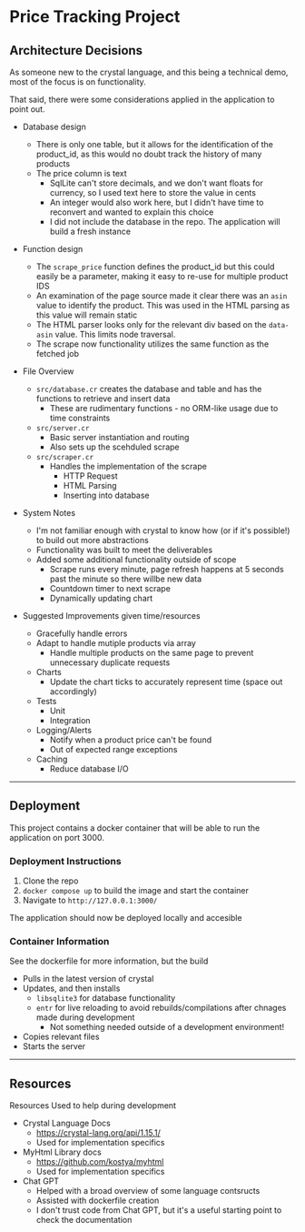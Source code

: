 # Price Tracking Project

## Architecture Decisions

As someone new to the crystal language, and this being a technical demo, most of the focus is on functionality.

That said, there were some considerations applied in the application to point out.

- Database design
    - There is only one table, but it allows for the identification of the product_id, as this would no doubt track the history of many products
    - The price column is text
        - SqlLite can't store decimals, and we don't want floats for currency, so I used text here to store the value in cents
        - An integer would also work here, but I didn't have time to reconvert and wanted to explain this choice
        - I did not include the database in the repo. The application will build a fresh instance


- Function design
    - The `scrape_price` function defines the product_id but this could easily be a parameter, making it easy to re-use for multiple product IDS
    - An examination of the page source made it clear there was an `asin` value to identify the product. This was used in the HTML parsing as this value will remain static
    - The HTML parser looks only for the relevant div based on the `data-asin` value. This limits node traversal.
    - The scrape now functionality utilizes the same function as the fetched job

- File Overview
  - `src/database.cr` creates the database and table and has the functions to retrieve and insert data
    - These are rudimentary functions - no ORM-like usage due to time constraints
  - `src/server.cr`
    - Basic server instantiation and routing
    - Also sets up the scehduled scrape
  - `src/scraper.cr`
    - Handles the implementation of the scrape
      - HTTP Request
      - HTML Parsing
      - Inserting into database

- System Notes
    - I'm not familiar enough with crystal to know how (or if it's possible!) to build out more abstractions
    - Functionality was built to meet the deliverables
    - Added some additional functionality outside of scope
        - Scrape runs every minute, page refresh happens at 5 seconds past the minute so there willbe new data
        - Countdown timer to next scrape
        - Dynamically updating chart

- Suggested Improvements given time/resources
    - Gracefully handle errors
    - Adapt to handle mutiple products via array
        - Handle multiple products on the same page to prevent unnecessary duplicate requests
    - Charts
        - Update the chart ticks to accurately represent time (space out accordingly)
    - Tests
        - Unit
        - Integration
    - Logging/Alerts
        - Notify when a product price can't be found
        - Out of expected range exceptions
    - Caching
        - Reduce database I/O

---

## Deployment
This project contains a docker container that will be able to run the application on port 3000.

### Deployment Instructions
1. Clone the repo
2. `docker compose up` to build the image and start the container
3. Navigate to `http://127.0.0.1:3000/`

The application should now be deployed locally and accesible

### Container Information
See the dockerfile for more information, but the build
- Pulls in the latest version of crystal
- Updates, and then installs
    - `libsqlite3` for database functionality
    - `entr` for live reloading to avoid rebuilds/compilations after chnages made during development
        - Not something needed outside of a development environment!
- Copies relevant files
- Starts the server

--- 

## Resources

Resources Used to help during development

- Crystal Language Docs
    - https://crystal-lang.org/api/1.15.1/
    - Used for implementation specifics
- MyHtml Library docs
    - https://github.com/kostya/myhtml
    - Used for implementation specifics
- Chat GPT
    - Helped with a broad overview of some language contsructs
    - Assisted with dockerfile creation
    - I don't trust code from Chat GPT, but it's a useful starting point to check the documentation
